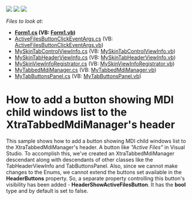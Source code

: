 <!-- default badges list -->
![](https://img.shields.io/endpoint?url=https://codecentral.devexpress.com/api/v1/VersionRange/128615905/10.1.8%2B)
[![](https://img.shields.io/badge/Open_in_DevExpress_Support_Center-FF7200?style=flat-square&logo=DevExpress&logoColor=white)](https://supportcenter.devexpress.com/ticket/details/E2797)
[![](https://img.shields.io/badge/📖_How_to_use_DevExpress_Examples-e9f6fc?style=flat-square)](https://docs.devexpress.com/GeneralInformation/403183)
<!-- default badges end -->
<!-- default file list -->
*Files to look at*:

* **[Form1.cs](./CS/WindowsFormsApplication32/Form1.cs) (VB: [Form1.vb](./VB/WindowsFormsApplication32/Form1.vb))**
* [ActiveFilesButtonClickEventArgs.cs](./CS/WindowsFormsApplication32/MyTabbedMdiManager/ActiveFilesButtonClickEventArgs.cs) (VB: [ActiveFilesButtonClickEventArgs.vb](./VB/WindowsFormsApplication32/MyTabbedMdiManager/ActiveFilesButtonClickEventArgs.vb))
* [MySkinTabControlViewInfo.cs](./CS/WindowsFormsApplication32/MyTabbedMdiManager/MySkinTabControlViewInfo.cs) (VB: [MySkinTabControlViewInfo.vb](./VB/WindowsFormsApplication32/MyTabbedMdiManager/MySkinTabControlViewInfo.vb))
* [MySkinTabHeaderViewInfo.cs](./CS/WindowsFormsApplication32/MyTabbedMdiManager/MySkinTabHeaderViewInfo.cs) (VB: [MySkinTabHeaderViewInfo.vb](./VB/WindowsFormsApplication32/MyTabbedMdiManager/MySkinTabHeaderViewInfo.vb))
* [MySkinViewInfoRegistrator.cs](./CS/WindowsFormsApplication32/MyTabbedMdiManager/MySkinViewInfoRegistrator.cs) (VB: [MySkinViewInfoRegistrator.vb](./VB/WindowsFormsApplication32/MyTabbedMdiManager/MySkinViewInfoRegistrator.vb))
* [MyTabbedMdiManager.cs](./CS/WindowsFormsApplication32/MyTabbedMdiManager/MyTabbedMdiManager.cs) (VB: [MyTabbedMdiManager.vb](./VB/WindowsFormsApplication32/MyTabbedMdiManager/MyTabbedMdiManager.vb))
* [MyTabButtonsPanel.cs](./CS/WindowsFormsApplication32/MyTabbedMdiManager/MyTabButtonsPanel.cs) (VB: [MyTabButtonsPanel.vb](./VB/WindowsFormsApplication32/MyTabbedMdiManager/MyTabButtonsPanel.vb))
<!-- default file list end -->
# How to add a button showing MDI child windows list to the XtraTabbedMdiManager's header


<p>This sample shows how to add a button showing MDI child windows list to the XtraTabbedMdiManager's header. A button like  <i>"Active Files"</i>  in Visual Studio. To accomplish this, we've created an XtraTabbedMdiManager descendant along with descendants of other classes like the TabHeaderViewInfo and TabButtonsPanel. Also, since we cannot make changes to the Enums, we cannot extend the buttons set available in the <strong>HeaderButtons</strong> property. So, a separate property controlling this button's visibility has been added - <strong>HeaderShowActiveFilesButton</strong>. It has the <strong>bool</strong> type and by default is set to false.</p>

<br/>


